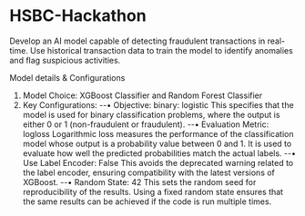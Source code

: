 # HSBC-Hackathon
Develop an AI model capable of detecting fraudulent transactions in real-time. Use historical transaction data to train the model to identify anomalies and flag suspicious activities.


Model details & Configurations
1. Model Choice: XGBoost Classifier and Random Forest Classifier 
2. Key Configurations:
--•	Objective: binary: logistic
This specifies that the model is used for binary classification problems, where the output is either 0 or 1 (non-fraudulent or fraudulent).
--•	Evaluation Metric: logloss
Logarithmic loss measures the performance of the classification model whose output is a probability value between 0 and 1. It is used to evaluate how well the predicted probabilities match the actual labels.
--•	Use Label Encoder: False
This avoids the deprecated warning related to the label encoder, ensuring compatibility with the latest versions of XGBoost.
--•	Random State: 42
This sets the random seed for reproducibility of the results. Using a fixed random state ensures that the same results can be achieved if the code is run multiple times.
